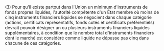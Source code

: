 (3) Pour qu'il existe partout dans l'Union un minimum d'instruments de fonds propres liquides, l'autorité compétente d'un État membre où moins de cinq instruments financiers liquides se négocient dans chaque catégorie (actions, certificats représentatifs, fonds cotés et certificats préférentiels) devrait pouvoir désigner un ou plusieurs instruments financiers liquides supplémentaires, à condition que le nombre total d'instruments financiers dont le marché est considéré comme liquide ne dépasse pas cinq dans chacune de ces catégories.